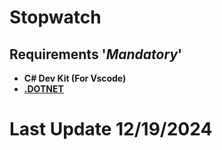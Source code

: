 # Stopwatch

## Requirements '*Mandatory*'
- **C# Dev Kit (For Vscode)**
- **[.DOTNET](https://dotnet.microsoft.com/en-us/download)**

# Last Update 12/19/2024

